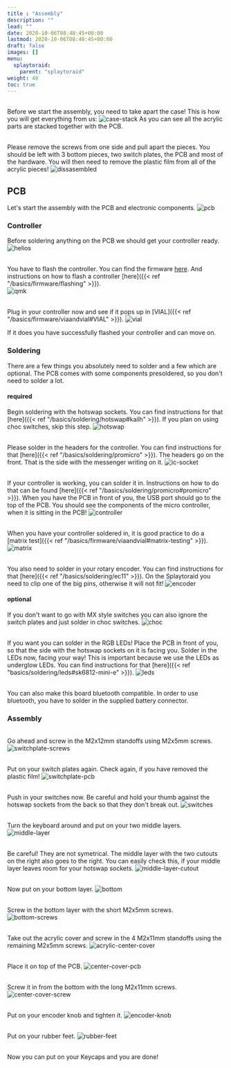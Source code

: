 ```yaml
---
title : "Assembly"
description: ""
lead: ""
date: 2020-10-06T08:48:45+00:00
lastmod: 2020-10-06T08:48:45+00:00
draft: false
images: []
menu:
  splaytoraid:
    parent: "splaytoraid"
weight: 40
toc: true
---
```


<br />Before we start the assembly, you need to take apart the case! This is how you will get everything from us:
![case-stack](case-stack.jpg)
As you can see all the acrylic parts are stacked together with the PCB.


<br />Please remove the screws from one side and pull apart the pieces. You should be left with 3 bottom pieces, two switch plates, the PCB and most of the hardware. You will then need to remove the plastic film from all of the acrylic pieces!
![dissasembled](dissasembled.jpg)

## PCB

Let's start the assembly with the PCB and electronic components.
![pcb](pcb-topdown.jpg)

### Controller

Before soldering anything on the PCB we should get your controller ready.
![helios](helios.jpg)

<br>You have to flash the controller. You can find the firmware <a href="https://files.keeb.supply/firmware/Splaytoraid/" >here<a>. And instructions on how to flash a controller [here]({{< ref "/basics/firmware/flashing" >}}).<br>
![qmk](qmk.jpg)

<br> Plug in your controller now and see if it pops up in [VIAL]({{< ref "/basics/firmware/viaandvial#VIAL" >}}).
![vial](vial.png)

If it does you have successfully flashed your controller and can move on.

### Soldering

There are a few things you absolutely need to solder and a few which are optional. The PCB comes with some components presoldered, so you don't need to solder a lot.

#### required

Begin soldering with the hotswap sockets. You can find instructions for that [here]({{< ref "/basics/soldering/hotswap#kailh" >}}). If you plan on using choc switches, skip this step.
![hotswap](hotswap.jpg)

<br>Please solder in the headers for the controller. You can find instructions for that [here]({{< ref "/basics/soldering/promicro" >}}). The headers go on the front. That is the side with the messenger writing on it.
![ic-socket](ic-socket.jpg)

<br />If your controller is working, you can solder it in. Instructions on how to do that can be found [here]({{< ref "/basics/soldering/promicro#promicro" >}}). When you have the PCB in front of you, the USB port should go to the top of the PCB. You should see the components of the micro controller, when it is sitting in the PCB!
![controller](controller.jpg)

<br />When you have your controller soldered in, it is good practice to do a [matrix test]({{< ref "/basics/firmware/viaandvial#matrix-testing" >}}).
![matrix](matrix.png)

<br />You also need to solder in your rotary encoder. You can find instructions for that [here]({{< ref "/basics/soldering/ec11" >}}). On the Splaytoraid you need to clip one of the big pins, otherwise it will not fit!
![encoder](encoder.jpg)

#### optional

If you don't want to go with MX style switches you can also ignore the switch plates and just solder in choc switches.
![choc](choc.jpg)

<br />If you want you can solder in the RGB LEDs! Place the PCB in front of you, so that the side with the hotswap sockets on it is facing you. Solder in the LEDs now, facing your way! This is important because we use the LEDs as underglow LEDs. You can find instructions for that [here]({{< ref "basics/soldering/leds#sk6812-mini-e" >}}).
![leds](leds.jpg)

<br />You can also make this board bluetooth compatible. In order to use bluetooth, you have to solder in the supplied battery connector.
![]()

### Assembly

<br />Go ahead and screw in the M2x12mm standoffs using M2x5mm screws.
![switchplate-screws](switchplate-screws.jpg)

<br /> Put on your switch plates again. Check again, if you have removed the plastic film!
![switchplate-pcb](switchplate-pcb.jpg)

<br />Push in your switches now. Be careful and hold your thumb against the hotswap sockets from the back so that they don't break out.
![switches](switches.jpg)

<br />Turn the keyboard around and put on your two middle layers.
![middle-layer](middle-layer.jpg)

<br />Be careful! They are not symetrical. The middle layer with the two cutouts on the right also goes to the right. You can easily check this, if your middle layer leaves room for your hotswap sockets.
![middle-layer-cutout](middle-layer-cutout.jpg)

<br />Now put on your bottom layer.
![bottom](bottom.jpg)

<br />Screw in the bottom layer with the short M2x5mm screws.
![bottom-screws](bottom-screws.jpg)

<br />Take out the acrylic cover and screw in the 4 M2x11mm standoffs using the remaining M2x5mm screws.
![acrylic-center-cover](acrylic-center-cover.jpg)

<br />Place it on top of the PCB.
![center-cover-pcb](center-cover-pcb.jpg)

<br />Screw it in from the bottom with the long M2x11mm screws.
![center-cover-screw](center-cover-screw.jpg)

<br />Put on your encoder knob and tighten it.
![encoder-knob](encoder-knob.jpg)

<br />Put on your rubber feet.
![rubber-feet](rubber-feet.jpg)

<br />Now you can put on your Keycaps and you are done!
![]()
